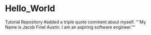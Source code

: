 # Hello_World
Tutorial Repository
#added a triple quote comment about myself. 
'''My Name is Jacob Finel Austin. I am an aspiring software engineer.'''
